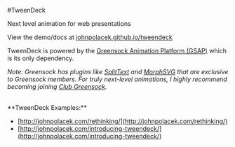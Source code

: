 #TweenDeck

Next level animation for web presentations

View the demo/docs at [johnpolacek.github.io/tweendeck](https://johnpolacek.github.io/tweendeck/)

TweenDeck is powered by the [Greensock Animation Platform (GSAP)](https://greensock.com/) which is its only dependency.

*Note: Greensock has plugins like [SplitText](https://greensock.com/SplitText) and [MorphSVG](https://greensock.com/morphSVG) that are exclusive to Greensock members. For truly next-level animations, I highly recommend becoming joining [Club Greensock](https://greensock.com/club/).*

<br>
**TweenDeck Examples:**

* [http://johnpolacek.com/rethinking/](http://johnpolacek.com/rethinking/)
* [http://johnpolacek.com/introducing-tweendeck/](http://johnpolacek.com/introducing-tweendeck/)

